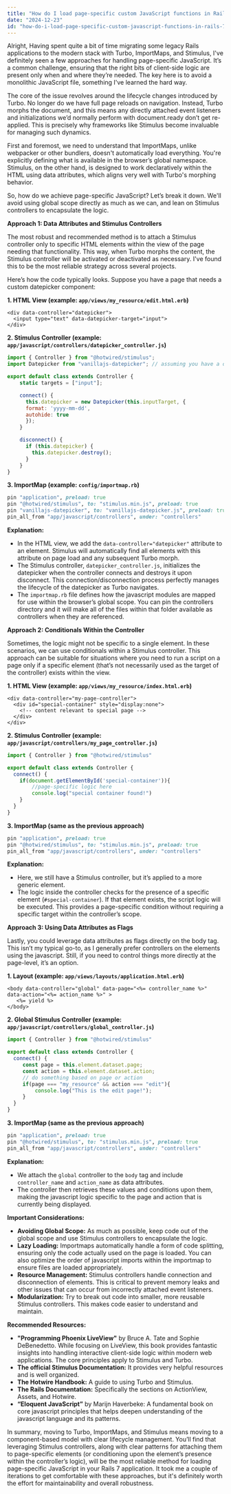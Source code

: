 ```yaml
---
title: "How do I load page-specific custom JavaScript functions in Rails 7 with Turbo, ImportMaps and Stimulus?"
date: "2024-12-23"
id: "how-do-i-load-page-specific-custom-javascript-functions-in-rails-7-with-turbo-importmaps-and-stimulus"
---
```


Alright,  Having spent quite a bit of time migrating some legacy Rails applications to the modern stack with Turbo, ImportMaps, and Stimulus, I've definitely seen a few approaches for handling page-specific JavaScript. It’s a common challenge, ensuring that the right bits of client-side logic are present only when and where they’re needed. The key here is to avoid a monolithic JavaScript file, something I've learned the hard way.

The core of the issue revolves around the lifecycle changes introduced by Turbo. No longer do we have full page reloads on navigation. Instead, Turbo morphs the document, and this means any directly attached event listeners and initializations we’d normally perform with document.ready don’t get re-applied. This is precisely why frameworks like Stimulus become invaluable for managing such dynamics.

First and foremost, we need to understand that ImportMaps, unlike webpacker or other bundlers, doesn't automatically load everything. You're explicitly defining what is available in the browser’s global namespace. Stimulus, on the other hand, is designed to work declaratively within the HTML using data attributes, which aligns very well with Turbo's morphing behavior.

So, how do we achieve page-specific JavaScript? Let’s break it down. We'll avoid using global scope directly as much as we can, and lean on Stimulus controllers to encapsulate the logic.

**Approach 1: Data Attributes and Stimulus Controllers**

The most robust and recommended method is to attach a Stimulus controller only to specific HTML elements within the view of the page needing that functionality. This way, when Turbo morphs the content, the Stimulus controller will be activated or deactivated as necessary. I've found this to be the most reliable strategy across several projects.

Here’s how the code typically looks. Suppose you have a page that needs a custom datepicker component:

**1. HTML View (example: `app/views/my_resource/edit.html.erb`)**

```erb
<div data-controller="datepicker">
  <input type="text" data-datepicker-target="input">
</div>
```

**2. Stimulus Controller (example: `app/javascript/controllers/datepicker_controller.js`)**

```javascript
import { Controller } from "@hotwired/stimulus";
import Datepicker from "vanillajs-datepicker"; // assuming you have a datepicker library

export default class extends Controller {
    static targets = ["input"];

    connect() {
      this.datepicker = new Datepicker(this.inputTarget, {
      format: 'yyyy-mm-dd',
      autohide: true
      });
    }

    disconnect() {
      if (this.datepicker) {
        this.datepicker.destroy();
      }
    }
}
```

**3. ImportMap (example: `config/importmap.rb`)**

```ruby
pin "application", preload: true
pin "@hotwired/stimulus", to: "stimulus.min.js", preload: true
pin "vanillajs-datepicker", to: "vanillajs-datepicker.js", preload: true
pin_all_from "app/javascript/controllers", under: "controllers"
```

**Explanation:**

*   In the HTML view, we add the `data-controller="datepicker"` attribute to an element. Stimulus will automatically find all elements with this attribute on page load and any subsequent Turbo morph.
*   The Stimulus controller, `datepicker_controller.js`, initializes the datepicker when the controller connects and destroys it upon disconnect. This connection/disconnection process perfectly manages the lifecycle of the datepicker as Turbo navigates.
*   The `importmap.rb` file defines how the javascript modules are mapped for use within the browser’s global scope. You can pin the controllers directory and it will make all of the files within that folder available as controllers when they are referenced.

**Approach 2: Conditionals Within the Controller**

Sometimes, the logic might not be specific to a single element. In these scenarios, we can use conditionals within a Stimulus controller. This approach can be suitable for situations where you need to run a script on a page only if a specific element (that’s not necessarily used as the target of the controller) exists within the view.

**1. HTML View (example: `app/views/my_resource/index.html.erb`)**

```erb
<div data-controller="my-page-controller">
  <div id="special-container" style="display:none">
    <!-- content relevant to special page -->
  </div>
</div>
```

**2. Stimulus Controller (example: `app/javascript/controllers/my_page_controller.js`)**

```javascript
import { Controller } from "@hotwired/stimulus"

export default class extends Controller {
  connect() {
    if(document.getElementById('special-container')){
        //page-specific logic here
        console.log("special container found!")
    }
  }
}
```

**3. ImportMap (same as the previous approach)**

```ruby
pin "application", preload: true
pin "@hotwired/stimulus", to: "stimulus.min.js", preload: true
pin_all_from "app/javascript/controllers", under: "controllers"
```

**Explanation:**

*   Here, we still have a Stimulus controller, but it’s applied to a more generic element.
*   The logic inside the controller checks for the presence of a specific element (`#special-container`). If that element exists, the script logic will be executed. This provides a page-specific condition without requiring a specific target within the controller’s scope.

**Approach 3: Using Data Attributes as Flags**

Lastly, you could leverage data attributes as flags directly on the body tag. This isn’t my typical go-to, as I generally prefer controllers on the elements using the javascript. Still, if you need to control things more directly at the page-level, it’s an option.

**1. Layout (example: `app/views/layouts/application.html.erb`)**

```erb
<body data-controller="global" data-page="<%= controller_name %>" data-action="<%= action_name %>" >
   <%= yield %>
</body>
```

**2. Global Stimulus Controller (example: `app/javascript/controllers/global_controller.js`)**

```javascript
import { Controller } from "@hotwired/stimulus"

export default class extends Controller {
  connect() {
     const page = this.element.dataset.page;
     const action = this.element.dataset.action;
     // do something based on page or action
     if(page === "my_resource" && action === "edit"){
         console.log("This is the edit page!");
     }
  }
}
```

**3. ImportMap (same as the previous approach)**

```ruby
pin "application", preload: true
pin "@hotwired/stimulus", to: "stimulus.min.js", preload: true
pin_all_from "app/javascript/controllers", under: "controllers"
```

**Explanation:**

*   We attach the `global` controller to the `body` tag and include `controller_name` and `action_name` as data attributes.
*   The controller then retrieves these values and conditions upon them, making the javascript logic specific to the page and action that is currently being displayed.

**Important Considerations:**

*   **Avoiding Global Scope:**  As much as possible, keep code out of the global scope and use Stimulus controllers to encapsulate the logic.
*   **Lazy Loading:** Importmaps automatically handle a form of code splitting, ensuring only the code actually used on the page is loaded. You can also optimize the order of javascript imports within the importmap to ensure files are loaded appropriately.
*   **Resource Management:** Stimulus controllers handle connection and disconnection of elements. This is critical to prevent memory leaks and other issues that can occur from incorrectly attached event listeners.
*   **Modularization:** Try to break out code into smaller, more reusable Stimulus controllers. This makes code easier to understand and maintain.

**Recommended Resources:**

*   **"Programming Phoenix LiveView"** by Bruce A. Tate and Sophie DeBenedetto. While focusing on LiveView, this book provides fantastic insights into handling interactive client-side logic within modern web applications. The core principles apply to Stimulus and Turbo.
*   **The official Stimulus Documentation:** It provides very helpful resources and is well organized.
*   **The Hotwire Handbook:** A guide to using Turbo and Stimulus.
*   **The Rails Documentation:** Specifically the sections on ActionView, Assets, and Hotwire.
*   **“Eloquent JavaScript”** by Marijn Haverbeke: A fundamental book on core javascript principles that helps deepen understanding of the javascript language and its patterns.

In summary, moving to Turbo, ImportMaps, and Stimulus means moving to a component-based model with clear lifecycle management. You’ll find that leveraging Stimulus controllers, along with clear patterns for attaching them to page-specific elements (or conditioning upon the element’s presence within the controller’s logic), will be the most reliable method for loading page-specific JavaScript in your Rails 7 application. It took me a couple of iterations to get comfortable with these approaches, but it's definitely worth the effort for maintainability and overall robustness.
